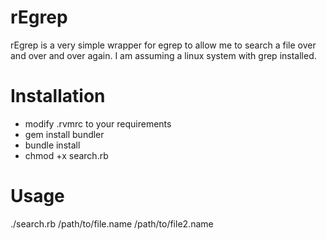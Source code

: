 # rEgrep

rEgrep is a very simple wrapper for egrep to allow me to search a file
over and over and over again.  I am assuming a linux system with grep installed.

# Installation

* modify .rvmrc to your requirements
* gem install bundler
* bundle install
* chmod +x search.rb

# Usage

./search.rb /path/to/file.name /path/to/file2.name
